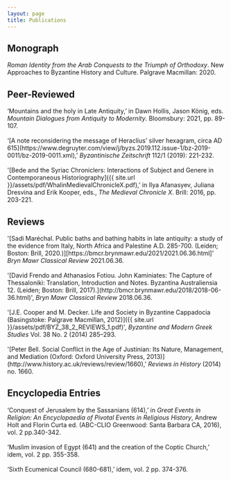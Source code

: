 ```yaml
---
layout: page
title: Publications
---
```


<h2>Monograph</h2>
<i>Roman Identity from the Arab Conquests to the Triumph of Orthodoxy</i>. New Approaches to Byzantine History and Culture. Palgrave Macmillan: 2020.

<h2>Peer-Reviewed</h2>
‘Mountains and the holy in Late Antiquity,’ in Dawn Hollis, Jason König, eds. <i>Mountain Dialogues from Antiquity to Modernity</i>. Bloomsbury: 2021, pp. 89-107.
<br>
<br/>‘[A note reconsidering the message of Heraclius’ silver hexagram, circa AD 615](https://www.degruyter.com/view/j/byzs.2019.112.issue-1/bz-2019-0011/bz-2019-0011.xml),’ <i>Byzantinische Zeitschrift</i> 112/1 (2019): 221-232.
<br>
<br/>'[Bede and the Syriac Chroniclers: Interactions of Subject and Genere in Contemporaneous Historiography]({{ site.url }}/assets/pdf/WhalinMedievalChronicleX.pdf),' in Ilya Afanasyev, Juliana Dresvina and Erik Kooper, eds., <i>The Medieval Chronicle X</i>. Brill: 2016, pp. 203-221.

<h2>Reviews</h2>
'[Sadi Maréchal. Public baths and bathing habits in late antiquity: a study of the evidence from Italy, North Africa and Palestine A.D. 285-700. (Leiden; Boston: Brill, 2020.)][https://bmcr.brynmawr.edu/2021/2021.06.36.html]' <i>Bryn Mawr Classical Review</i> 2021.06.36.
<br>
<br/>'[David Frendo and Athanasios Fotiou. John Kaminiates: The Capture of Thessaloniki: Translation, Introduction and Notes. Byzantina Australiensia 12. (Leiden; Boston: Brill, 2017).](http://bmcr.brynmawr.edu/2018/2018-06-36.html)', <i>Bryn Mawr Classical Review</i> 2018.06.36.
<br>
<br/>'[J.E. Cooper and M. Decker. Life and Society in Byzantine Cappadocia (Basingstoke: Palgrave Macmillan, 2012)]({{ site.url }}/assets/pdf/BYZ_38_2_REVIEWS_1.pdf)', <i>Byzantine and Modern Greek Studies</i> Vol. 38 No. 2 (2014) 285–293.
<br>
<br>'[Peter Bell. Social Conflict in the Age of Justinian: Its Nature, Management, and Mediation (Oxford: Oxford University Press, 2013)](http://www.history.ac.uk/reviews/review/1660),' <i>Reviews in History</i> (2014) no. 1660.

<h2>Encyclopedia Entries</h2>
‘Conquest of Jerusalem by the Sassanians (614),’ in <i>Great Events in Religion: An Encyclopaedia of Pivotal Events in Religious History</i>, Andrew Holt and Florin Curta ed. (ABC-CLIO Greenwood: Santa Barbara CA, 2016), vol. 2 pp.340-342.
<br>
<br/>‘Muslim invasion of Egypt (641) and the creation of the Coptic Church,’ idem, vol. 2 pp. 355-358.
<br>
<br/>‘Sixth Ecumenical Council (680-681),’ idem, vol. 2 pp. 374-376.
